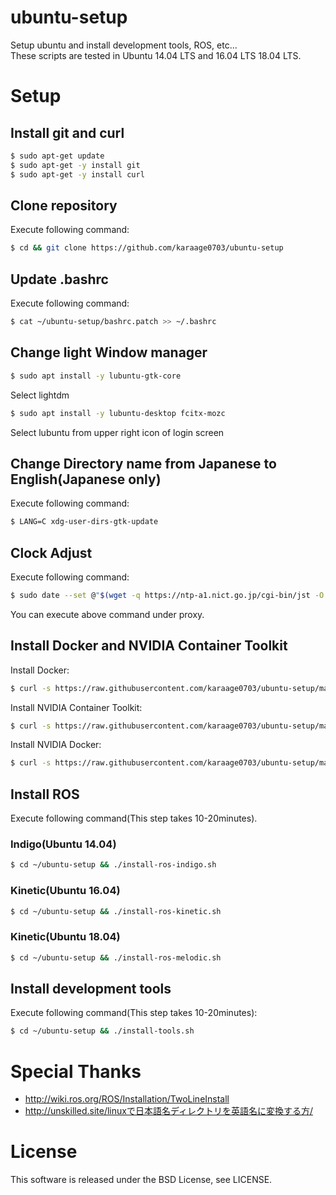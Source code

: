 # ubuntu-setup
Setup ubuntu and install development tools, ROS, etc...  
These scripts are tested in Ubuntu 14.04 LTS and 16.04 LTS 18.04 LTS.

# Setup
## Install git and curl

```sh
$ sudo apt-get update
$ sudo apt-get -y install git
$ sudo apt-get -y install curl
```

## Clone repository
Execute following command:

```sh
$ cd && git clone https://github.com/karaage0703/ubuntu-setup
```

## Update .bashrc
Execute following command:

```sh
$ cat ~/ubuntu-setup/bashrc.patch >> ~/.bashrc
```

## Change light Window manager

```sh
$ sudo apt install -y lubuntu-gtk-core
```

Select lightdm

```sh
$ sudo apt install -y lubuntu-desktop fcitx-mozc
```

Select lubuntu from upper right icon of login screen

## Change Directory name from Japanese to English(Japanese only)
Execute following command:

```sh
$ LANG=C xdg-user-dirs-gtk-update
```

## Clock Adjust
Execute following command:

```sh
$ sudo date --set @"$(wget -q https://ntp-a1.nict.go.jp/cgi-bin/jst -O - | sed -n 4p | cut -d. -f1)"
```

You can execute above command under proxy.

## Install Docker and NVIDIA Container Toolkit
Install Docker:

```sh
$ curl -s https://raw.githubusercontent.com/karaage0703/ubuntu-setup/master/install-docker.sh | /bin/bash
```

Install NVIDIA Container Toolkit:

```sh
$ curl -s https://raw.githubusercontent.com/karaage0703/ubuntu-setup/master/install-nvidia-container-toolkit.sh | /bin/bash
```

Install NVIDIA Docker:

```sh
$ curl -s https://raw.githubusercontent.com/karaage0703/ubuntu-setup/master/install-nvidia-docker.sh | /bin/bash
```

## Install ROS
Execute following command(This step takes 10-20minutes).

### Indigo(Ubuntu 14.04)

```sh
$ cd ~/ubuntu-setup && ./install-ros-indigo.sh
```

### Kinetic(Ubuntu 16.04)

```sh
$ cd ~/ubuntu-setup && ./install-ros-kinetic.sh
```


### Kinetic(Ubuntu 18.04)

```sh
$ cd ~/ubuntu-setup && ./install-ros-melodic.sh
```


## Install development tools
Execute following command(This step takes 10-20minutes):

```sh
$ cd ~/ubuntu-setup && ./install-tools.sh
```


# Special Thanks
- http://wiki.ros.org/ROS/Installation/TwoLineInstall
- http://unskilled.site/linuxで日本語名ディレクトリを英語名に変換する方/

# License
This software is released under the BSD License, see LICENSE.
